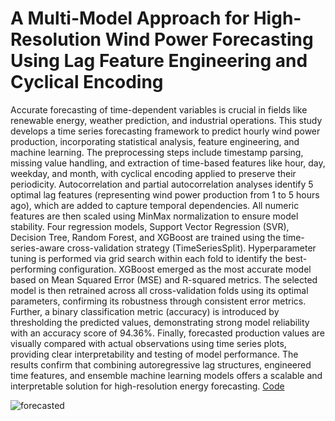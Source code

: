 # A Multi-Model Approach for High-Resolution Wind Power Forecasting Using Lag Feature Engineering and Cyclical Encoding
Accurate forecasting of time-dependent variables is crucial in fields like renewable energy, weather prediction, and industrial operations. This study develops a time series forecasting framework to predict hourly wind power production, incorporating statistical analysis, feature engineering, and machine learning. The preprocessing steps include timestamp parsing, missing value handling, and extraction of time-based features like hour, day, weekday, and month, with cyclical encoding applied to preserve their periodicity. Autocorrelation and partial autocorrelation analyses identify 5 optimal lag features (representing wind power production from 1 to 5 hours ago), which are added to capture temporal dependencies. All numeric features are then scaled using MinMax normalization to ensure model stability.
Four regression models, Support Vector Regression (SVR), Decision Tree, Random Forest, and XGBoost are trained using the time-series-aware cross-validation strategy (TimeSeriesSplit). Hyperparameter tuning is performed via grid search within each fold to identify the best-performing configuration. XGBoost emerged as the most accurate model based on Mean Squared Error (MSE) and R-squared metrics. The selected model is then retrained across all cross-validation folds using its optimal parameters, confirming its robustness through consistent error metrics.
Further, a binary classification metric (accuracy) is introduced by thresholding the predicted values, demonstrating strong model reliability with an accuracy score of 94.36%. Finally, forecasted production values are visually compared with actual observations using time series plots, providing clear interpretability and testing of model performance. The results confirm that combining autoregressive lag structures, engineered time features, and ensemble machine learning models offers a scalable and interpretable solution for high-resolution energy forecasting. [Code](https://github.com/ogokk/data_science_forecast/blob/main/Wind_Power_Generation_Forecasting.ipynb)

![forecasted](https://github.com/user-attachments/assets/4a4e9ee8-448f-4c5c-8684-49f286ae6592)
